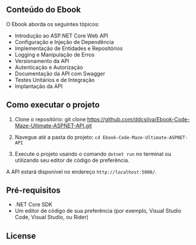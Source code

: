 ## Conteúdo do Ebook

O Ebook aborda os seguintes tópicos:

- Introdução ao ASP.NET Core Web API
- Configuração e Injeção de Dependência
- Implementação de Entidades e Repositórios
- Logging e Manipulação de Erros
- Versionamento da API
- Autenticação e Autorização
- Documentação da API com Swagger
- Testes Unitários e de Integração
- Implantação da API

## Como executar o projeto

1. Clone o repositório:
git clone https://github.com/ddcsilva/Ebook-Code-Maze-Ultimate-ASPNET-API.git

2. Navegue até a pasta do projeto:
`cd Ebook-Code-Maze-Ultimate-ASPNET-API`

3. Execute o projeto usando o comando `dotnet run` no terminal ou utilizando seu editor de código de preferência.

A API estará disponível no endereço `http://localhost:5000/`.

## Pré-requisitos

- .NET Core SDK
- Um editor de código de sua preferência (por exemplo, Visual Studio Code, Visual Studio, ou Rider)

## License